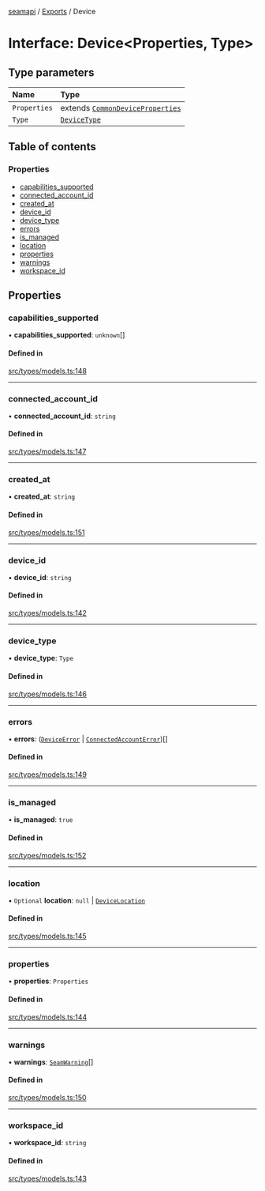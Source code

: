 [seamapi](../README.md) / [Exports](../modules.md) / Device

# Interface: Device<Properties, Type\>

## Type parameters

| Name | Type |
| :------ | :------ |
| `Properties` | extends [`CommonDeviceProperties`](../modules.md#commondeviceproperties) |
| `Type` | [`DeviceType`](../modules.md#devicetype) |

## Table of contents

### Properties

- [capabilities\_supported](Device.md#capabilities_supported)
- [connected\_account\_id](Device.md#connected_account_id)
- [created\_at](Device.md#created_at)
- [device\_id](Device.md#device_id)
- [device\_type](Device.md#device_type)
- [errors](Device.md#errors)
- [is\_managed](Device.md#is_managed)
- [location](Device.md#location)
- [properties](Device.md#properties)
- [warnings](Device.md#warnings)
- [workspace\_id](Device.md#workspace_id)

## Properties

### capabilities\_supported

• **capabilities\_supported**: `unknown`[]

#### Defined in

[src/types/models.ts:148](https://github.com/seamapi/javascript/blob/main/src/types/models.ts#L148)

___

### connected\_account\_id

• **connected\_account\_id**: `string`

#### Defined in

[src/types/models.ts:147](https://github.com/seamapi/javascript/blob/main/src/types/models.ts#L147)

___

### created\_at

• **created\_at**: `string`

#### Defined in

[src/types/models.ts:151](https://github.com/seamapi/javascript/blob/main/src/types/models.ts#L151)

___

### device\_id

• **device\_id**: `string`

#### Defined in

[src/types/models.ts:142](https://github.com/seamapi/javascript/blob/main/src/types/models.ts#L142)

___

### device\_type

• **device\_type**: `Type`

#### Defined in

[src/types/models.ts:146](https://github.com/seamapi/javascript/blob/main/src/types/models.ts#L146)

___

### errors

• **errors**: ([`DeviceError`](DeviceError.md) \| [`ConnectedAccountError`](ConnectedAccountError.md))[]

#### Defined in

[src/types/models.ts:149](https://github.com/seamapi/javascript/blob/main/src/types/models.ts#L149)

___

### is\_managed

• **is\_managed**: ``true``

#### Defined in

[src/types/models.ts:152](https://github.com/seamapi/javascript/blob/main/src/types/models.ts#L152)

___

### location

• `Optional` **location**: ``null`` \| [`DeviceLocation`](../modules.md#devicelocation)

#### Defined in

[src/types/models.ts:145](https://github.com/seamapi/javascript/blob/main/src/types/models.ts#L145)

___

### properties

• **properties**: `Properties`

#### Defined in

[src/types/models.ts:144](https://github.com/seamapi/javascript/blob/main/src/types/models.ts#L144)

___

### warnings

• **warnings**: [`SeamWarning`](SeamWarning.md)[]

#### Defined in

[src/types/models.ts:150](https://github.com/seamapi/javascript/blob/main/src/types/models.ts#L150)

___

### workspace\_id

• **workspace\_id**: `string`

#### Defined in

[src/types/models.ts:143](https://github.com/seamapi/javascript/blob/main/src/types/models.ts#L143)
